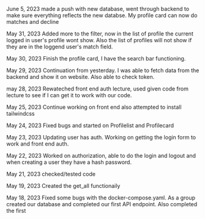 June 5, 2023
made a push with new database, went through backend to make sure everything reflects the new databse. My profile card can now do matches and decline

May 31, 2023
Added more to the filter, now in the list of profile the current logged in user's profile wont show. Also the list of profiles will not show if they are in the loggend user's match field.

May 30, 2023
Finish the profile card, I have the search bar functioning.

May 29, 2023
Continuation from yesterday. I was able to fetch data from the backend and show it on website. Also able to check token.

may 28, 2023
Rewateched front end auth lecture, used given code from lecture to see if I can get it to work with our code.

May 25, 2023
Continue working on front end also attempted to install tailwindcss

May 24, 2023
Fixed bugs and started on Profilelist and Profilecard

May 23, 2023
Updating user has auth. Working on getting the login form to work and front end auth.

May 22, 2023
Worked on authorization, able to do the login and logout and when creating a user they have a hash password.

May 21, 2023
checked/tested code

May 19, 2023
Created the get_all functionaily

May 18, 2023
Fixed some bugs with the docker-compose.yaml.
As a group created our database and completed our first API endpoint. Also completed the first
